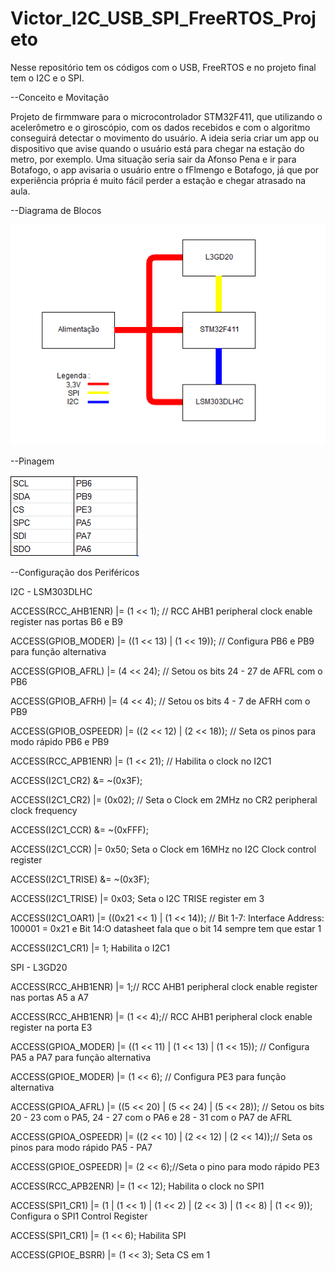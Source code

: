 # Victor_I2C_USB_SPI_FreeRTOS_Projeto

Nesse repositório tem os códigos com o USB, FreeRTOS e no projeto final tem o I2C e o SPI.

--Conceito e Movitação
 
Projeto de firmmware para o microcontrolador STM32F411, que utilizando o acelerômetro e o giroscópio, com os dados recebidos e com
o algoritmo conseguirá detectar o movimento do usuário. A ideia seria criar um app ou dispositivo que avise quando o usuário está 
para chegar na estação do metro, por exemplo. Uma situação seria sair da Afonso Pena e ir para Botafogo, o app avisaria o usuário 
entre o fFlmengo e Botafogo, já que por experiência própria é muito fácil perder a estação e chegar atrasado na aula.

--Diagrama de Blocos 

![alt text](https://github.com/ime-elo2020/Victor_I2C_USB_SPI_FreeRTOS_Projeto/blob/master/Diagrama_de_Blocos_Eletronica.PNG)

--Pinagem

![alt text](https://github.com/ime-elo2020/Victor_I2C_USB_SPI_FreeRTOS_Projeto/blob/master/Pinagem.PNG)

--Configuração dos Periféricos

I2C - LSM303DLHC

ACCESS(RCC_AHB1ENR) |= (1 << 1); // RCC AHB1 peripheral clock enable register nas portas B6 e B9

ACCESS(GPIOB_MODER) |= ((1 << 13) | (1 << 19)); // Configura PB6 e PB9 para função alternativa

ACCESS(GPIOB_AFRL) |= (4 << 24); // Setou os bits 24 - 27 de AFRL com o PB6

ACCESS(GPIOB_AFRH) |= (4 << 4); // Setou os bits 4 - 7 de AFRH com o PB9

ACCESS(GPIOB_OSPEEDR) |= ((2 << 12) | (2 << 18)); // Seta os pinos para modo rápido PB6 e PB9

ACCESS(RCC_APB1ENR) |= (1 << 21); // Habilita o clock no I2C1

ACCESS(I2C1_CR2) &= ~(0x3F);

ACCESS(I2C1_CR2) |= (0x02); // Seta o Clock em 2MHz no  CR2 peripheral clock frequency

ACCESS(I2C1_CCR) &= ~(0xFFF);

ACCESS(I2C1_CCR) |= 0x50; Seta o Clock em 16MHz no  I2C Clock control register

ACCESS(I2C1_TRISE) &= ~(0x3F);

ACCESS(I2C1_TRISE) |= 0x03; Seta o I2C TRISE register em 3

ACCESS(I2C1_OAR1) |= ((0x21 << 1) | (1 << 14)); // Bit 1-7: Interface Address: 100001 = 0x21 e Bit 14:O datasheet fala que o bit 14 sempre tem que estar 1

ACCESS(I2C1_CR1) |= 1; Habilita o I2C1

SPI - L3GD20

ACCESS(RCC_AHB1ENR) |= 1;// RCC AHB1 peripheral clock enable register nas portas A5 a A7

ACCESS(RCC_AHB1ENR) |= (1 << 4);// RCC AHB1 peripheral clock enable register na porta E3

ACCESS(GPIOA_MODER) |= ((1 << 11) | (1 << 13) | (1 << 15)); // Configura PA5 a PA7 para função alternativa

ACCESS(GPIOE_MODER) |= (1 << 6); // Configura PE3 para função alternativa

ACCESS(GPIOA_AFRL) |= ((5 << 20) | (5 << 24) | (5 << 28)); // Setou os bits 20 - 23 com o PA5, 24 - 27 com o PA6 e 28 - 31 com o 
PA7 de AFRL

ACCESS(GPIOA_OSPEEDR) |= ((2 << 10) | (2 << 12) | (2 << 14));// Seta os pinos para modo rápido PA5 - PA7

ACCESS(GPIOE_OSPEEDR) |= (2 << 6);//Seta o pino para modo rápido PE3

ACCESS(RCC_APB2ENR) |= (1 << 12); Habilita o clock no SPI1

ACCESS(SPI1_CR1) |= (1 | (1 << 1) | (1 << 2) | (2 << 3) | (1 << 8) | (1 << 9)); Configura o SPI1 Control Register

ACCESS(SPI1_CR1) |= (1 << 6); Habilita SPI

ACCESS(GPIOE_BSRR) |= (1 << 3); Seta CS em 1
